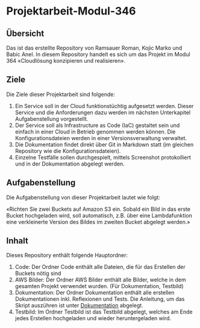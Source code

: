 # Projektarbeit-Modul-346

## Übersicht 
Das ist das erstellte Repository von Ramsauer Roman, Kojic Marko und Babic Anel.
In diesem Repository handelt es sich um das Projekt im Modul 364 «Cloudlösung konzipieren und realisieren».


## Ziele 
Die Ziele dieser Projektarbeit sind folgende:

1. Ein Service soll in der Cloud funktionstüchtig aufgesetzt werden. Dieser Service und die Anforderungen dazu werden im nächsten Unterkapitel Aufgabenstellung vorgestellt. 
2. Der Service soll als Infrastructure as Code (IaC) gestaltet sein und einfach in einer Cloud in Betrieb genommen werden können. Die Konfigurationsdateien werden in einer Versionsverwaltung verwaltet. 
3. Die Dokumentation findet direkt über Git in Markdown statt (im gleichen Repository wie die Konfigurationsdateien). 
4. Einzelne Testfälle sollen durchgespielt, mittels Screenshot protokolliert und in der Dokumentation abgelegt werden. 

## Aufgabenstellung 
Die Aufgabenstellung von dieser Projektarbeit lautet wie folgt:

«Richten Sie zwei Buckets auf Amazon S3 ein.
Sobald ein Bild in das erste Bucket hochgeladen wird, soll automatisch, z.B. über eine Lambdafunktion eine verkleinerte Version des Bildes im zweiten Bucket abgelegt werden.»

## Inhalt
Dieses Repository enthält folgende Hauptordner:

1.	Code: Der Ordner Code enthält alle Dateien, die für das Erstellen der Buckets nötig sind
2.	AWS Bilder: Der Ordner AWS Bilder enthält alle Bilder, welche in dem gesamten Projekt verwendet wurden. (Für Dokumentation, Testbild)
3.	Dokumentation: Der Ordner Dokumentation enthält alle erstellen Dokumentationen inkl. Reflexionen und Tests. Die Anleitung, um das Skript auszühren ist unter [Dokumentation](https://github.com/markokokoko/Projekt-Modul-346/blob/main/Dokumentation/Anleitung_Ausfuehren_Skript.md) abgelegt.
4.	Testbild: Im Ordner Testbild ist das Testbild abgelegt, welches am Ende jedes Erstellen hochgeladen und wieder heruntergeladen wird.



